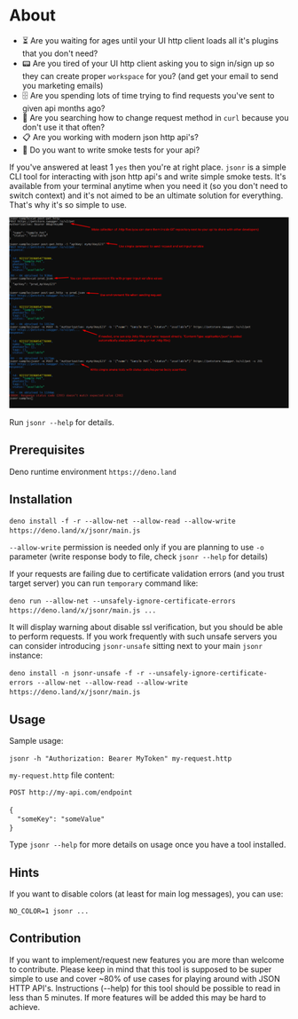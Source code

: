 # About

- :hourglass_flowing_sand: Are you waiting for ages until your UI http client
  loads all it's plugins that you don't need?
- :pager: Are you tired of your UI http client asking you to sign in/sign up so
  they can create proper `workspace` for you? (and get your email to send you
  marketing emails)
- :file_cabinet: Are you spending lots of time trying to find requests you've
  sent to given api months ago?
- :microscope: Are you searching how to change request method in `curl` because
  you don't use it that often?
- :clipboard: Are you working with modern json http api's?
- :dash: Do you want to write smoke tests for your api?

If you've answered at least 1 `yes` then you're at right place. `jsonr` is a
simple CLI tool for interacting with json http api's and write simple smoke
tests. It's available from your terminal anytime when you need it (so you don't
need to switch context) and it's not aimed to be an ultimate solution for
everything. That's why it's so simple to use.

![image](./jsonr.png)

Run `jsonr --help` for details.

## Prerequisites

Deno runtime environment `https://deno.land`

## Installation

`deno install -f -r --allow-net --allow-read --allow-write https://deno.land/x/jsonr/main.js`

`--allow-write` permission is needed only if you are planning to use `-o`
parameter (write response body to file, check `jsonr --help` for details)

If your requests are failing due to certificate validation errors (and you trust
target server) you can run `temporary` command like:

`deno run --allow-net --unsafely-ignore-certificate-errors https://deno.land/x/jsonr/main.js ...`

It will display warning about disable ssl verification, but you should be able
to perform requests. If you work frequently with such unsafe servers you can
consider introducing `jsonr-unsafe` sitting next to your main `jsonr` instance:

`deno install -n jsonr-unsafe -f -r --unsafely-ignore-certificate-errors --allow-net --allow-read --allow-write https://deno.land/x/jsonr/main.js`

## Usage

Sample usage:

`jsonr -h "Authorization: Bearer MyToken" my-request.http`

`my-request.http` file content:

```
POST http://my-api.com/endpoint

{
  "someKey": "someValue"
}
```

Type `jsonr --help` for more details on usage once you have a tool installed.

## Hints

If you want to disable colors (at least for main log messages), you can use:

```
NO_COLOR=1 jsonr ...
```

## Contribution

If you want to implement/request new features you are more than welcome to
contribute. Please keep in mind that this tool is supposed to be super simple to
use and cover ~80% of use cases for playing around with JSON HTTP API's.
Instructions (--help) for this tool should be possible to read in less than 5
minutes. If more features will be added this may be hard to achieve.
